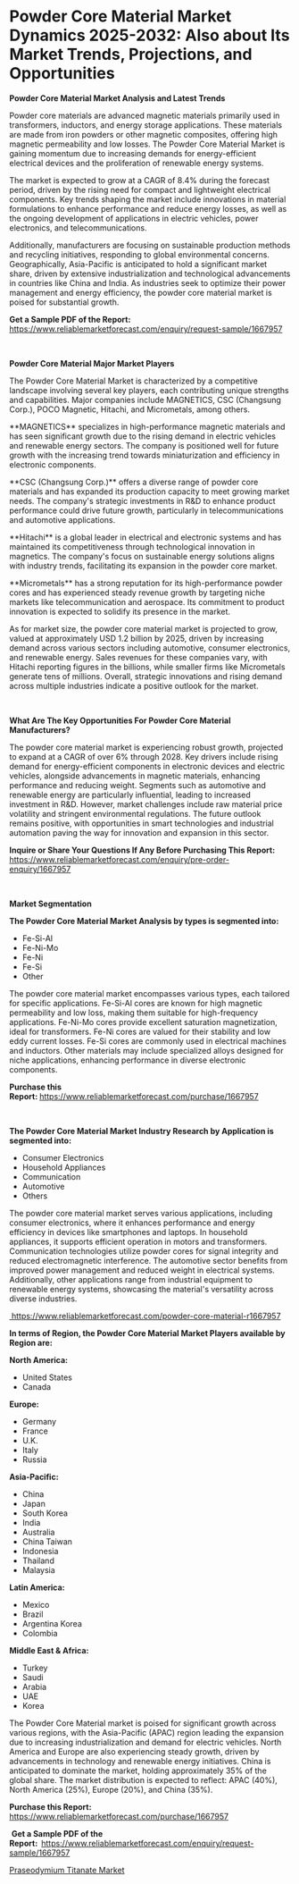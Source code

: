 <p><h1>Powder Core Material Market Dynamics 2025-2032: Also about Its Market Trends, Projections, and Opportunities</h1></p><p><strong>Powder Core Material Market Analysis and Latest Trends</strong></p>
<p><p>Powder core materials are advanced magnetic materials primarily used in transformers, inductors, and energy storage applications. These materials are made from iron powders or other magnetic composites, offering high magnetic permeability and low losses. The Powder Core Material Market is gaining momentum due to increasing demands for energy-efficient electrical devices and the proliferation of renewable energy systems. </p><p>The market is expected to grow at a CAGR of 8.4% during the forecast period, driven by the rising need for compact and lightweight electrical components. Key trends shaping the market include innovations in material formulations to enhance performance and reduce energy losses, as well as the ongoing development of applications in electric vehicles, power electronics, and telecommunications. </p><p>Additionally, manufacturers are focusing on sustainable production methods and recycling initiatives, responding to global environmental concerns. Geographically, Asia-Pacific is anticipated to hold a significant market share, driven by extensive industrialization and technological advancements in countries like China and India. As industries seek to optimize their power management and energy efficiency, the powder core material market is poised for substantial growth.</p></p>
<p><strong>Get a Sample PDF of the Report:&nbsp;</strong> <a href="https://www.reliablemarketforecast.com/enquiry/request-sample/1667957?utm_campaign=3203&utm_medium=2&utm_source=Github&utm_content=ia&utm_term=08032025&utm_id=powder-core-material">https://www.reliablemarketforecast.com/enquiry/request-sample/1667957</a></p>
<p>&nbsp;</p>
<p><strong>Powder Core Material Major Market Players</strong></p>
<p><p>The Powder Core Material Market is characterized by a competitive landscape involving several key players, each contributing unique strengths and capabilities. Major companies include MAGNETICS, CSC (Changsung Corp.), POCO Magnetic, Hitachi, and Micrometals, among others.</p><p>**MAGNETICS** specializes in high-performance magnetic materials and has seen significant growth due to the rising demand in electric vehicles and renewable energy sectors. The company is positioned well for future growth with the increasing trend towards miniaturization and efficiency in electronic components.</p><p>**CSC (Changsung Corp.)** offers a diverse range of powder core materials and has expanded its production capacity to meet growing market needs. The company's strategic investments in R&D to enhance product performance could drive future growth, particularly in telecommunications and automotive applications.</p><p>**Hitachi** is a global leader in electrical and electronic systems and has maintained its competitiveness through technological innovation in magnetics. The company's focus on sustainable energy solutions aligns with industry trends, facilitating its expansion in the powder core market.</p><p>**Micrometals** has a strong reputation for its high-performance powder cores and has experienced steady revenue growth by targeting niche markets like telecommunication and aerospace. Its commitment to product innovation is expected to solidify its presence in the market.</p><p>As for market size, the powder core material market is projected to grow, valued at approximately USD 1.2 billion by 2025, driven by increasing demand across various sectors including automotive, consumer electronics, and renewable energy. Sales revenues for these companies vary, with Hitachi reporting figures in the billions, while smaller firms like Micrometals generate tens of millions. Overall, strategic innovations and rising demand across multiple industries indicate a positive outlook for the market.</p></p>
<p>&nbsp;</p>
<p><strong>What Are The Key Opportunities For Powder Core Material Manufacturers?</strong></p>
<p><p>The powder core material market is experiencing robust growth, projected to expand at a CAGR of over 6% through 2028. Key drivers include rising demand for energy-efficient components in electronic devices and electric vehicles, alongside advancements in magnetic materials, enhancing performance and reducing weight. Segments such as automotive and renewable energy are particularly influential, leading to increased investment in R&D. However, market challenges include raw material price volatility and stringent environmental regulations. The future outlook remains positive, with opportunities in smart technologies and industrial automation paving the way for innovation and expansion in this sector.</p></p>
<p><strong>Inquire or Share Your Questions If Any Before Purchasing This Report:</strong> <a href="https://www.reliablemarketforecast.com/enquiry/pre-order-enquiry/1667957?utm_campaign=3203&utm_medium=2&utm_source=Github&utm_content=ia&utm_term=08032025&utm_id=powder-core-material">https://www.reliablemarketforecast.com/enquiry/pre-order-enquiry/1667957</a></p>
<p>&nbsp;</p>
<p><strong>Market Segmentation</strong></p>
<p><strong>The Powder Core Material Market Analysis by types is segmented into:</strong></p>
<p><ul><li>Fe-Si-Al</li><li>Fe-Ni-Mo</li><li>Fe-Ni</li><li>Fe-Si</li><li>Other</li></ul></p>
<p><p>The powder core material market encompasses various types, each tailored for specific applications. Fe-Si-Al cores are known for high magnetic permeability and low loss, making them suitable for high-frequency applications. Fe-Ni-Mo cores provide excellent saturation magnetization, ideal for transformers. Fe-Ni cores are valued for their stability and low eddy current losses. Fe-Si cores are commonly used in electrical machines and inductors. Other materials may include specialized alloys designed for niche applications, enhancing performance in diverse electronic components.</p></p>
<p><strong>Purchase this Report:&nbsp;</strong><a href="https://www.reliablemarketforecast.com/purchase/1667957?utm_campaign=3203&utm_medium=2&utm_source=Github&utm_content=ia&utm_term=08032025&utm_id=powder-core-material">https://www.reliablemarketforecast.com/purchase/1667957</a></p>
<p>&nbsp;</p>
<p><strong>The Powder Core Material Market Industry Research by Application is segmented into:</strong></p>
<p><ul><li>Consumer Electronics</li><li>Household Appliances</li><li>Communication</li><li>Automotive</li><li>Others</li></ul></p>
<p><p>The powder core material market serves various applications, including consumer electronics, where it enhances performance and energy efficiency in devices like smartphones and laptops. In household appliances, it supports efficient operation in motors and transformers. Communication technologies utilize powder cores for signal integrity and reduced electromagnetic interference. The automotive sector benefits from improved power management and reduced weight in electrical systems. Additionally, other applications range from industrial equipment to renewable energy systems, showcasing the material's versatility across diverse industries.</p></p>
<p><a href="https://www.reliablemarketforecast.com/powder-core-material-r1667957?utm_campaign=3203&utm_medium=2&utm_source=Github&utm_content=ia&utm_term=08032025&utm_id=powder-core-material">&nbsp;https://www.reliablemarketforecast.com/powder-core-material-r1667957</a></p>
<p><strong>In terms of Region, the Powder Core Material Market Players available by Region are:</strong></p>
<p>
    <p> <strong> North America: </strong>
        <ul>
            <li>United States</li>
            <li>Canada</li>
        </ul>
        </p> 
    <p> <strong> Europe: </strong>
        <ul>
            <li>Germany</li>
            <li>France</li>
            <li>U.K.</li>
            <li>Italy</li>
            <li>Russia</li>
        </ul>
        </p> 
    <p> <strong> Asia-Pacific: </strong>
        <ul>
            <li>China</li>
            <li>Japan</li>
            <li>South Korea</li>
            <li>India</li>
            <li>Australia</li>
            <li>China Taiwan</li>
            <li>Indonesia</li>
            <li>Thailand</li>
            <li>Malaysia</li>
        </ul>
        </p> 
    <p> <strong> Latin America: </strong>
        <ul>
            <li>Mexico</li>
            <li>Brazil</li>
            <li>Argentina Korea</li>
            <li>Colombia</li>
        </ul>
        </p> 
    <p> <strong> Middle East & Africa: </strong>
        <ul>
            <li>Turkey</li>
            <li>Saudi</li>
            <li>Arabia</li>
            <li>UAE</li>
            <li>Korea</li>
        </ul>
    </p>
    </p>
<p><p>The Powder Core Material market is poised for significant growth across various regions, with the Asia-Pacific (APAC) region leading the expansion due to increasing industrialization and demand for electric vehicles. North America and Europe are also experiencing steady growth, driven by advancements in technology and renewable energy initiatives. China is anticipated to dominate the market, holding approximately 35% of the global share. The market distribution is expected to reflect: APAC (40%), North America (25%), Europe (20%), and China (35%).</p></p>
<p><strong>Purchase this Report: </strong><a href="https://www.reliablemarketforecast.com/purchase/1667957?utm_campaign=3203&utm_medium=2&utm_source=Github&utm_content=ia&utm_term=08032025&utm_id=powder-core-material">https://www.reliablemarketforecast.com/purchase/1667957</a></p>
<p>&nbsp;<strong>Get a Sample PDF of the Report:&nbsp;&nbsp;</strong><a href="https://www.reliablemarketforecast.com/enquiry/request-sample/1667957?utm_campaign=3203&utm_medium=2&utm_source=Github&utm_content=ia&utm_term=08032025&utm_id=powder-core-material">https://www.reliablemarketforecast.com/enquiry/request-sample/1667957</a></p>
<p><strong></strong></p>
<p><p><a href="https://github.com/djarixneoza/Market-Research-Report-List-1/blob/main/praseodymium-titanate-market.md?utm_campaign=3203&utm_medium=2&utm_source=Github&utm_content=ia&utm_term=08032025&utm_id=powder-core-material">Praseodymium Titanate Market</a></p></p>